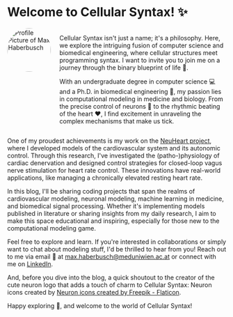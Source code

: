 <h1>Welcome to Cellular Syntax! ✨</h1>

<div style="display: flex; align-items: flex-start;">
  <img src="https://raw.githubusercontent.com/CellularSyntax/cellularsyntax.github.io/main/profile_pic.jfif" alt="Profile Picture of Max Haberbusch" style="width: 100px; border-radius: 50%; margin-right: 20px;">
  <div>
    <p>Cellular Syntax isn't just a name; it's a philosophy. Here, we explore the intriguing fusion of computer science and biomedical engineering, where cellular structures meet programming syntax. I want to invite you to join me on a journey through the binary blueprint of life 🧬.</p>
    <p>With an undergraduate degree in computer science 💻 and a Ph.D. in biomedical engineering 🧪, my passion lies in computational modeling in medicine and biology. From the precise control of neurons 🧠 to the rhythmic beating of the heart ❤️, I find excitement in unraveling the complex mechanisms that make us tick.</p>
  </div>
</div>

<p>One of my proudest achievements is my work on the <a href="http://www.neuhearth2020.eu/" target="_blank">NeuHeart project</a>, where I developed models of the cardiovascular system and its autonomic control. Through this research, I've investigated the (patho-)physiology of cardiac denervation and designed control strategies for closed-loop vagus nerve stimulation for heart rate control. These innovations have real-world applications, like managing a chronically elevated resting heart rate.</p>

<p>In this blog, I'll be sharing coding projects that span the realms of cardiovascular modeling, neuronal modeling, machine learning in medicine, and biomedical signal processing. Whether it's implementing models published in literature or sharing insights from my daily research, I aim to make this space educational and inspiring, especially for those new to the computational modeling game.</p>

<p>Feel free to explore and learn. If you're interested in collaborations or simply want to chat about modeling stuff, I'd be thrilled to hear from you! Reach out to me via email 📧 at <a href="mailto:max.haberbusch@meduniwien.ac.at">max.haberbusch@meduniwien.ac.at</a> or connect with me on <a href="https://www.linkedin.com/in/max-haberbusch-505625142/" target="_blank">LinkedIn</a>.</p>

<p>And, before you dive into the blog, a quick shoutout to the creator of the cute neuron logo that adds a touch of charm to Cellular Syntax: Neuron icons created by <a href="https://www.flaticon.com/free-icons/neuron" title="neuron icons" target="_blank">Neuron icons created by Freepik - Flaticon</a>.</p>

<p>Happy exploring 🚀, and welcome to the world of Cellular Syntax!</p>

